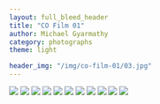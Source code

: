 ```yaml
---
layout: full_bleed_header
title: "CO Film 01"
author: Michael Gyarmathy
category: photographs
theme: light

header_img: "/img/co-film-01/03.jpg"
---
```


![](/img/co-film-01/01.jpg)
![](/img/co-film-01/02.jpg)
![](/img/co-film-01/03.jpg)
![](/img/co-film-01/04.jpg)
![](/img/co-film-01/05.jpg)
![](/img/co-film-01/06.jpg)
![](/img/co-film-01/07.jpg)
![](/img/co-film-01/08.jpg)
![](/img/co-film-01/09.jpg)
![](/img/co-film-01/11.jpg)
![](/img/co-film-01/12.jpg)